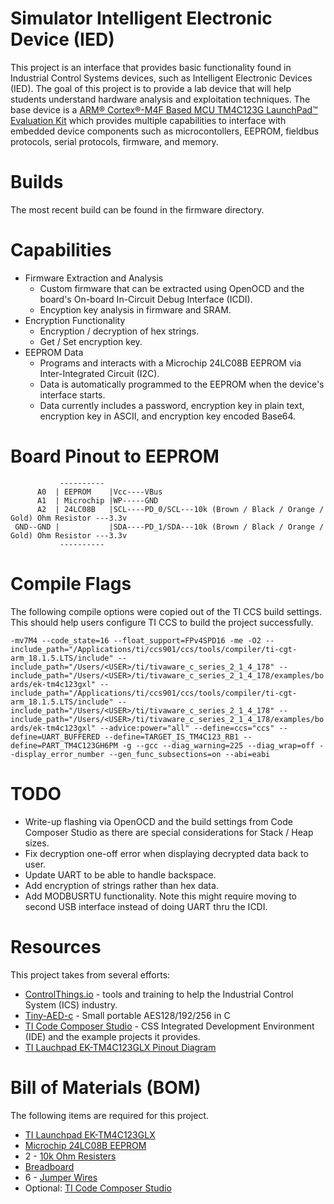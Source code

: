# Simulator Intelligent Electronic Device (IED)
This project is an interface that provides basic functionality found in Industrial Control Systems devices, such as Intelligent Electronic Devices (IED). The goal of this project is to provide a lab device that will help students understand hardware analysis and exploitation techniques. The base device is a [ARM® Cortex®-M4F Based MCU TM4C123G LaunchPad™ Evaluation Kit](http://www.ti.com/tool/EK-TM4C123GXL) which provides multiple capabilities to interface with embedded device components such as microcontollers, EEPROM, fieldbus protocols, serial protocols, firmware, and memory.

# Builds

The most recent build can be found in the firmware directory.

# Capabilities

* Firmware Extraction and Analysis
  * Custom firmware that can be extracted using OpenOCD and the board's On-board In-Circuit Debug Interface (ICDI).
  * Encyption key analysis in firmware and SRAM.
* Encryption Functionality
  * Encryption / decryption of hex strings.
  * Get / Set encryption key.
* EEPROM Data
  * Programs and interacts with a Microchip 24LC08B EEPROM via Inter-Integrated Circuit (I2C).
  * Data is automatically programmed to the EEPROM when the device's interface starts.
  * Data currently includes a password, encryption key in plain text, encryption key in ASCII, and encryption key encoded Base64.

# Board Pinout to EEPROM
```
           ----------
      A0  | EEPROM    |Vcc----VBus
      A1  | Microchip |WP-----GND
      A2  | 24LC08B   |SCL----PD_0/SCL---10k (Brown / Black / Orange / Gold) Ohm Resistor ---3.3v
 GND--GND |           |SDA----PD_1/SDA---10k (Brown / Black / Orange / Gold) Ohm Resistor ---3.3v
           ----------
```

# Compile Flags

The following compile options were copied out of the TI CCS build settings. This should help users configure TI CCS to build the project successfully.

`
-mv7M4 --code_state=16 --float_support=FPv4SPD16 -me -O2 --include_path="/Applications/ti/ccs901/ccs/tools/compiler/ti-cgt-arm_18.1.5.LTS/include" --include_path="/Users/<USER>/ti/tivaware_c_series_2_1_4_178" --include_path="/Users/<USER>/ti/tivaware_c_series_2_1_4_178/examples/boards/ek-tm4c123gxl" --include_path="/Applications/ti/ccs901/ccs/tools/compiler/ti-cgt-arm_18.1.5.LTS/include" --include_path="/Users/<USER>/ti/tivaware_c_series_2_1_4_178" --include_path="/Users/<USER>/ti/tivaware_c_series_2_1_4_178/examples/boards/ek-tm4c123gxl" --advice:power="all" --define=ccs="ccs" --define=UART_BUFFERED --define=TARGET_IS_TM4C123_RB1 --define=PART_TM4C123GH6PM -g --gcc --diag_warning=225 --diag_wrap=off --display_error_number --gen_func_subsections=on --abi=eabi
`

# TODO

* Write-up flashing via OpenOCD and the build settings from Code Composer Studio as there are special considerations for Stack / Heap sizes.
* Fix decryption one-off error when displaying decrypted data back to user.
* Update UART to be able to handle backspace.
* Add encryption of strings rather than hex data.
* Add MODBUSRTU functionality. Note this might require moving to second USB interface instead of doing UART thru the ICDI.

# Resources
This project takes from several efforts:

* [ControlThings.io](https://www.controlthings.io) - tools and training to help the Industrial Control System (ICS) industry.
* [Tiny-AED-c](https://github.com/kokke/tiny-AES-c) - Small portable AES128/192/256 in C
* [TI Code Composer Studio](http://www.ti.com/tool/CCSTUDIO) - CSS Integrated Development Environment (IDE) and the example projects it provides.
* [TI Lauchpad EK-TM4C123GLX Pinout Diagram](https://energia.nu/pinmaps/img/EK-TM4C123GXL.jpg)

# Bill of Materials (BOM)
The following items are required for this project.

* [TI Launchpad EK-TM4C123GLX](http://www.ti.com/tool/ek-tm4c123gxl?keyMatch=ek-tm4c123gxl&tisearch=Search-EN-Everything)
* [Microchip 24LC08B EEPROM](https://www.mouser.com/ProductDetail/Microchip-Technology/24LC08B-SN?qs=YUl711QUJY3X%252BgVM9S8n3g%3D%3D)
* 2 - [10k Ohm Resisters](https://www.amazon.com/Projects-100EP51210K0-10k-Resistors-Pack/dp/B0185FIOTA)
* [Breadboard](https://www.sparkfun.com/products/12043)
* 6 - [Jumper Wires](https://www.sparkfun.com/products/12795)
* Optional: [TI Code Composer Studio](http://www.ti.com/tool/CCSTUDIO)
